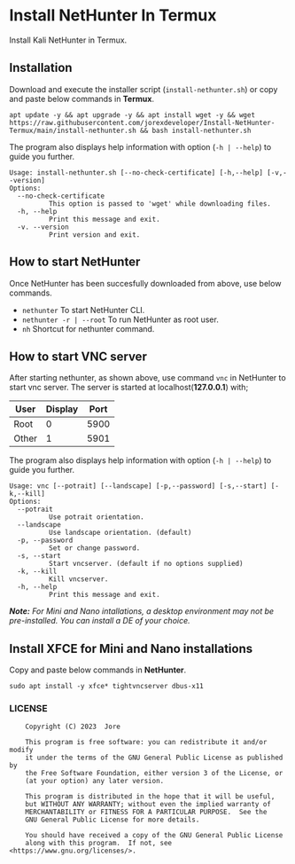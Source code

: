 # Install NetHunter In Termux

Install Kali NetHunter in Termux.

## Installation

Download and execute the installer script (`install-nethunter.sh`) or copy and paste below commands in **Termux**.

```
apt update -y && apt upgrade -y && apt install wget -y && wget https://raw.githubusercontent.com/jorexdeveloper/Install-NetHunter-Termux/main/install-nethunter.sh && bash install-nethunter.sh
```

The program also displays help information with option (`-h | --help`) to guide you further.

```
Usage: install-nethunter.sh [--no-check-certificate] [-h,--help] [-v,--version]
Options:
  --no-check-certificate
          This option is passed to 'wget' while downloading files.
  -h, --help
          Print this message and exit.
  -v. --version
          Print version and exit.
```

## How to start NetHunter

Once NetHunter has been succesfully downloaded from above, use below commands.

 - `nethunter`              To start NetHunter CLI.
 - `nethunter -r | --root`  To run NetHunter as root user.
 - `nh`                     Shortcut for nethunter command.
 
## How to start VNC server

After starting nethunter, as shown above, use command `vnc` in NetHunter to start vnc server. The server is started at localhost(**127.0.0.1**) with;

| User  | Display | Port |
|-------|---------|------|
| Root  | 0       | 5900 |
| Other | 1       | 5901 |

The program also displays help information with option (`-h | --help`) to guide you further.

```
Usage: vnc [--potrait] [--landscape] [-p,--password] [-s,--start] [-k,--kill]
Options:
  --potrait
          Use potrait orientation.
  --landscape
          Use landscape orientation. (default)
  -p, --password
          Set or change password.
  -s, --start
          Start vncserver. (default if no options supplied)
  -k, --kill
          Kill vncserver.
  -h, --help
          Print this message and exit.
```

***Note:** For *Mini* and *Nano* intallations, a desktop environment may not be pre-installed. You can install a DE of your choice.*

## Install XFCE for Mini and Nano installations

Copy and paste below commands in **NetHunter**.

```
sudo apt install -y xfce* tightvncserver dbus-x11
```

### LICENSE

```
    Copyright (C) 2023  Jore

    This program is free software: you can redistribute it and/or modify
    it under the terms of the GNU General Public License as published by
    the Free Software Foundation, either version 3 of the License, or
    (at your option) any later version.

    This program is distributed in the hope that it will be useful,
    but WITHOUT ANY WARRANTY; without even the implied warranty of
    MERCHANTABILITY or FITNESS FOR A PARTICULAR PURPOSE.  See the
    GNU General Public License for more details.

    You should have received a copy of the GNU General Public License
    along with this program.  If not, see <https://www.gnu.org/licenses/>.
```
